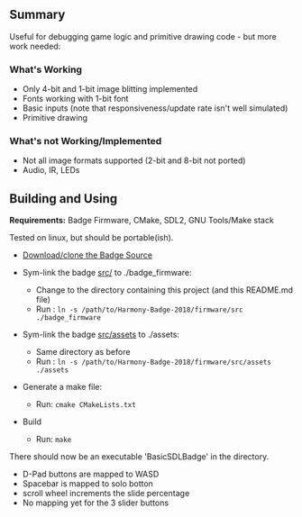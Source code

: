 
## Summary
Useful for debugging game logic and primitive drawing code - but more work needed:

### What's Working
- Only 4-bit and 1-bit image blitting implemented
- Fonts working with 1-bit font
- Basic inputs (note that responsiveness/update rate isn't well simulated)
- Primitive drawing

### What's not Working/Implemented
- Not all image formats supported (2-bit and 8-bit not ported)
- Audio, IR, LEDs

## Building and Using
**Requirements:** Badge Firmware, CMake, SDL2, GNU Tools/Make stack

Tested on linux, but should be portable(ish).

- [Download/clone the Badge Source](https://github.com/HackRVA/Harmony-Badge-2018)
- Sym-link the badge [src/](https://github.com/HackRVA/Harmony-Badge-2018/tree/master/firmware/src) to ./badge_firmware:
    - Change to the directory containing this project (and this README.md file)
    - Run : ```ln -s /path/to/Harmony-Badge-2018/firmware/src ./badge_firmware```
    
- Sym-link the badge [src/assets](https://github.com/HackRVA/Harmony-Badge-2018/tree/master/firmware/src/assets) to ./assets:
    - Same directory as before
    - Run : ```ln -s /path/to/Harmony-Badge-2018/firmware/src/assets ./assets```
    
- Generate a make file:
    - Run: ```cmake CMakeLists.txt```
- Build
    - Run: ```make```

There should now be an executable 'BasicSDLBadge' in the directory. 

- D-Pad buttons are mapped to WASD
- Spacebar is mapped to solo botton
- scroll wheel increments the slide percentage
- No mapping yet for the 3 slider buttons
